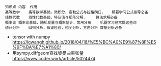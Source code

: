 
```
知识点	内容	作用
高等数学	高等数学基础，微积分，泰勒公式与拉格朗日，	机器学习公式推导必备
线性代数	线性代数基础，特征值与矩阵分解，	算法求解必备
概率论	概率论基础，随机变量与概率估计，常用分布	机器学习经常提这些词
统计分析	回归分析，假设检验，相关分析，方差分析	数据分析必备
```

* tensor with numpy https://lgwangh.github.io/2018/04/18/%E5%BC%A0%E9%87%8F%E5%9F%BA%E7%A1%80/
* 用sympy.diffgeom查找黎曼曲率张量 https://www.coder.work/article/5024474

